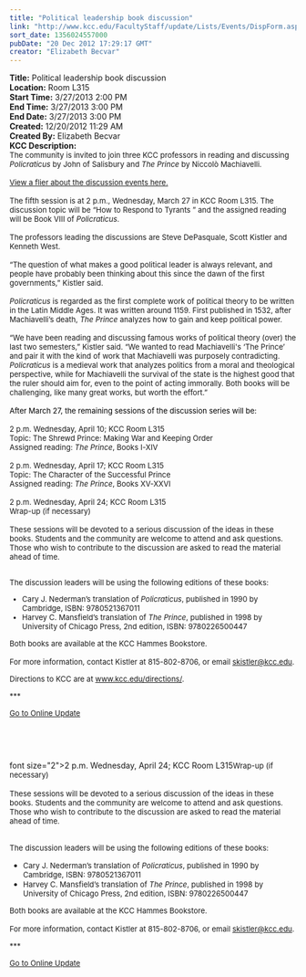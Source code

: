 ```yaml
---
title: "Political leadership book discussion"
link: "http://www.kcc.edu/FacultyStaff/update/Lists/Events/DispForm.aspx?ID=330"
sort_date: 1356024557000
pubDate: "20 Dec 2012 17:29:17 GMT"
creator: "Elizabeth Becvar"
---
```


<div><b>Title:</b> Political leadership book discussion</div>
<div><b>Location:</b> Room L315</div>
<div><b>Start Time:</b> 3/27/2013 2:00 PM</div>
<div><b>End Time:</b> 3/27/2013 3:00 PM</div>
<div><b>End Date:</b> 3/27/2013 3:00 PM</div>
<div><b>Created:</b> 12/20/2012 11:29 AM</div>
<div><b>Created By:</b> Elizabeth Becvar</div>
<div><b>KCC Description:</b> <div class="ExternalClassBC5E49799F8E496EB1C5257D89723EA1"><font size="2">
<div class="ExternalClass6A2438FD4D1B458BBEA2C35E70F2E4FF">The community is invited to join three KCC professors in reading and discussing <em>Policraticus</em> by John of Salisbury and <em>The Prince </em>by Niccolò Machiavelli.</div>
<div class="ExternalClass6A2438FD4D1B458BBEA2C35E70F2E4FF"> </div>
<div class="ExternalClass6A2438FD4D1B458BBEA2C35E70F2E4FF"><a href="/Documents/political-leadership-readings-flier.pdf">View a flier about the discussion events here.</a></div>
<div class="ExternalClass6A2438FD4D1B458BBEA2C35E70F2E4FF"> </div>
<div class="ExternalClass6A2438FD4D1B458BBEA2C35E70F2E4FF">The fifth session is at 2 p.m., Wednesday, March 27 in KCC Room L315. The discussion topic will be “How to Respond to Tyrants ” and the assigned reading will be Book VIII of <em>Policraticus</em>.<br /> <br />The professors leading the discussions are Steve DePasquale, Scott Kistler and Kenneth West.</div>
<div class="ExternalClass6A2438FD4D1B458BBEA2C35E70F2E4FF"> </div>
<div class="ExternalClass6A2438FD4D1B458BBEA2C35E70F2E4FF">“The question of what makes a good political leader is always relevant, and people have probably been thinking about this since the dawn of the first governments,” Kistler said.</div>
<div class="ExternalClass6A2438FD4D1B458BBEA2C35E70F2E4FF"> </div>
<div class="ExternalClass6A2438FD4D1B458BBEA2C35E70F2E4FF"><em>Policraticus</em> is regarded as the first complete work of political theory to be written in the Latin Middle Ages. It was written around 1159. First published in 1532, after Machiavelli’s death, <em>The Prince</em> analyzes how to gain and keep political power.<br /><br />“We have been reading and discussing famous works of political theory (over) the last two semesters,” Kistler said. “We wanted to read Machiavelli's ‘The Prince’ and pair it with the kind of work that Machiavelli was purposely contradicting. <em>Policraticus</em> is a medieval work that analyzes politics from a moral and theological perspective, while for Machiavelli the survival of the state is the highest good that the ruler should aim for, even to the point of acting immorally. Both books will be challenging, like many great works, but worth the effort.”</div>
<div class="ExternalClass6A2438FD4D1B458BBEA2C35E70F2E4FF">
<div>
<div><br /><font color="#000000">After March 27, the remaining sessions of the discussion series will be:</font></div></div></div>
<div class="ExternalClass6A2438FD4D1B458BBEA2C35E70F2E4FF"> </div>
<div class="ExternalClass6A2438FD4D1B458BBEA2C35E70F2E4FF">
<div>2 p.m. Wednesday, April 10; KCC Room L315</div></div>
<div class="ExternalClass6A2438FD4D1B458BBEA2C35E70F2E4FF">Topic: The Shrewd Prince: Making War and Keeping Order</div>
<div class="ExternalClass6A2438FD4D1B458BBEA2C35E70F2E4FF">Assigned reading:<em> The Prince</em>, Books I-XIV </div>
<div class="ExternalClass6A2438FD4D1B458BBEA2C35E70F2E4FF"> </div>
<div class="ExternalClass6A2438FD4D1B458BBEA2C35E70F2E4FF">
<div>2 p.m. Wednesday, April 17; KCC Room L315</div>Topic: The Character of the Successful Prince</div>
<div class="ExternalClass6A2438FD4D1B458BBEA2C35E70F2E4FF">Assigned reading:<em> The Prince</em>, Books XV-XXVI </div>
<div class="ExternalClass6A2438FD4D1B458BBEA2C35E70F2E4FF"> </div>
<div class="ExternalClass6A2438FD4D1B458BBEA2C35E70F2E4FF">
<div>2 p.m. Wednesday, April 24; KCC Room L315</div>Wrap-up (if necessary)</div>
<div class="ExternalClass6A2438FD4D1B458BBEA2C35E70F2E4FF"> </div>
<div class="ExternalClass6A2438FD4D1B458BBEA2C35E70F2E4FF">These sessions will be devoted to a serious discussion of the ideas in these books. Students and the community are welcome to attend and ask questions. Those who wish to contribute to the discussion are asked to read the material ahead of time.</div>
<div class="ExternalClass6A2438FD4D1B458BBEA2C35E70F2E4FF"> </div>
<p class="ExternalClass6A2438FD4D1B458BBEA2C35E70F2E4FF">The discussion leaders will be using the following editions of these books:</p>
<ul>
<li>
<div class="ExternalClass6A2438FD4D1B458BBEA2C35E70F2E4FF">Cary J. Nederman’s translation of <em>Policraticus</em>, published in 1990 by Cambridge, ISBN: 9780521367011</div></li>
<li>
<div class="ExternalClass6A2438FD4D1B458BBEA2C35E70F2E4FF">Harvey C. Mansfield’s translation of <em>The Prince</em>, published in 1998 by University of Chicago Press, 2nd edition, ISBN: 9780226500447</div></li></ul>
<p class="ExternalClass6A2438FD4D1B458BBEA2C35E70F2E4FF">Both books are available at the KCC Hammes Bookstore. <br /><br />For more information, contact Kistler at </font><span style="white-space:nowrap" class="baec5a81-e4d6-4674-97f3-e9220f0136c1"><font size="2">815-802-8706</font></span><font size="2">, or email </font><a href="mailto:skistler@kcc.edu"><font size="2">skistler@kcc.edu</font></a><font size="2">.</font></p>
<p class="ExternalClass6A2438FD4D1B458BBEA2C35E70F2E4FF"><font size="2">Directions to KCC are at </font><a href="/directions"><font size="2">www.kcc.edu/directions/</font></a><font size="2">.</font></p>
<p class="ExternalClass6A2438FD4D1B458BBEA2C35E70F2E4FF"><font size="2">***</font></p>
<p class="ExternalClass6A2438FD4D1B458BBEA2C35E70F2E4FF"><font size="2"><a href="/FacultyStaff/update/Pages/dailyupdate.aspx">Go to Online Update</a></font><font size="2"></font></p>
<p class="ExternalClass6A2438FD4D1B458BBEA2C35E70F2E4FF"><font size="2"></font> </p>
<p class="ExternalClass6A2438FD4D1B458BBEA2C35E70F2E4FF"><font size="2"> </p></font></div></div>
font size="2">2 p.m. Wednesday, April 24; KCC Room L315</font></div><font size="2">Wrap-up (if necessary)</font></div>
<div class="ExternalClass6A2438FD4D1B458BBEA2C35E70F2E4FF"><font size="2"></font> </div>
<div class="ExternalClass6A2438FD4D1B458BBEA2C35E70F2E4FF"><font size="2">These sessions will be devoted to a serious discussion of the ideas in these books. Students and the community are welcome to attend and ask questions. Those who wish to contribute to the discussion are asked to read the material ahead of time.</font></div>
<div class="ExternalClass6A2438FD4D1B458BBEA2C35E70F2E4FF"><font size="2"></font> </div>
<p class="ExternalClass6A2438FD4D1B458BBEA2C35E70F2E4FF"><font size="2">The discussion leaders will be using the following editions of these books:</font></p>
<ul>
<li>
<div class="ExternalClass6A2438FD4D1B458BBEA2C35E70F2E4FF"><font size="2">Cary J. Nederman’s translation of <em>Policraticus</em>, published in 1990 by Cambridge, ISBN: 9780521367011</font></div></li>
<li>
<div class="ExternalClass6A2438FD4D1B458BBEA2C35E70F2E4FF"><font size="2">Harvey C. Mansfield’s translation of <em>The Prince</em>, published in 1998 by University of Chicago Press, 2nd edition, ISBN: 9780226500447</font></div></li></ul>
<p class="ExternalClass6A2438FD4D1B458BBEA2C35E70F2E4FF"><font size="2">Both books are available at the KCC Hammes Bookstore. <br /><br />For more information, contact Kistler at </font><span style="white-space:nowrap" class="baec5a81-e4d6-4674-97f3-e9220f0136c1"><font size="2">815-802-8706</font></span><font size="2">, or email </font><a href="mailto:skistler@kcc.edu"><font size="2">skistler@kcc.edu</font></a><font size="2">.</font></p>
<p class="ExternalClass6A2438FD4D1B458BBEA2C35E70F2E4FF"><font size="2">***</font></p>
<p class="ExternalClass6A2438FD4D1B458BBEA2C35E70F2E4FF"><a href="/FacultyStaff/update/Pages/dailyupdate.aspx"><font size="2">Go to Online Update</font></a></p>
<p class="ExternalClass6A2438FD4D1B458BBEA2C35E70F2E4FF"><font size="2"></font> </p>
<p class="ExternalClass6A2438FD4D1B458BBEA2C35E70F2E4FF"><font size="2"><br /> </p></font></div></div>

